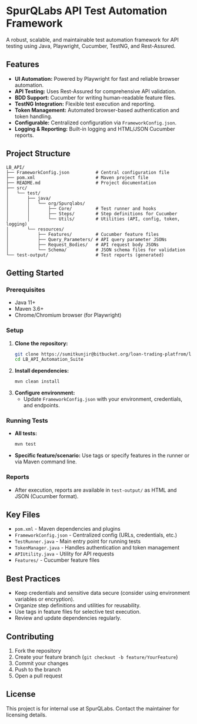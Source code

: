 # SpurQLabs API Test Automation Framework

A robust, scalable, and maintainable test automation framework for API testing using Java, Playwright, Cucumber, TestNG, and Rest-Assured.

## Features
- **UI Automation:** Powered by Playwright for fast and reliable browser automation.
- **API Testing:** Uses Rest-Assured for comprehensive API validation.
- **BDD Support:** Cucumber for writing human-readable feature files.
- **TestNG Integration:** Flexible test execution and reporting.
- **Token Management:** Automated browser-based authentication and token handling.
- **Configurable:** Centralized configuration via `FrameworkConfig.json`.
- **Logging & Reporting:** Built-in logging and HTML/JSON Cucumber reports.

## Project Structure
```
LB_API/
├── FrameworkConfig.json          # Central configuration file
├── pom.xml                       # Maven project file
├── README.md                     # Project documentation
├── src/
│   └── test/
│       ├── java/
│       │   └── org/Spurqlabs/
│       │       ├── Core/         # Test runner and hooks
│       │       ├── Steps/        # Step definitions for Cucumber
│       │       └── Utils/        # Utilities (API, config, token, logging)
│       └── resources/
│           ├── Features/         # Cucumber feature files
│           ├── Query_Parameters/ # API query parameter JSONs
│           ├── Request_Bodies/   # API request body JSONs
│           └── Schema/           # JSON schema files for validation
└── test-output/                  # Test reports (generated)
```

## Getting Started

### Prerequisites
- Java 11+
- Maven 3.6+
- Chrome/Chromium browser (for Playwright)

### Setup
1. **Clone the repository:**
   ```sh
   git clone https://sumitkunjir@bitbucket.org/loan-trading-platfrom/loanbook-api-automation.git
   cd LB_API_Automation_Suite
   ```
2. **Install dependencies:**
   ```sh
   mvn clean install
   ```
3. **Configure environment:**
   - Update `FrameworkConfig.json` with your environment, credentials, and endpoints.

### Running Tests
- **All tests:**
  ```sh
  mvn test
  ```
- **Specific feature/scenario:**
  Use tags or specify features in the runner or via Maven command line.

### Reports
- After execution, reports are available in `test-output/` as HTML and JSON (Cucumber format).

## Key Files
- `pom.xml` - Maven dependencies and plugins
- `FrameworkConfig.json` - Centralized config (URLs, credentials, etc.)
- `TestRunner.java` - Main entry point for running tests
- `TokenManager.java` - Handles authentication and token management
- `APIUtility.java` - Utility for API requests
- `Features/` - Cucumber feature files

## Best Practices
- Keep credentials and sensitive data secure (consider using environment variables or encryption).
- Organize step definitions and utilities for reusability.
- Use tags in feature files for selective test execution.
- Review and update dependencies regularly.

## Contributing
1. Fork the repository
2. Create your feature branch (`git checkout -b feature/YourFeature`)
3. Commit your changes
4. Push to the branch
5. Open a pull request

## License
This project is for internal use at SpurQLabs. Contact the maintainer for licensing details.

